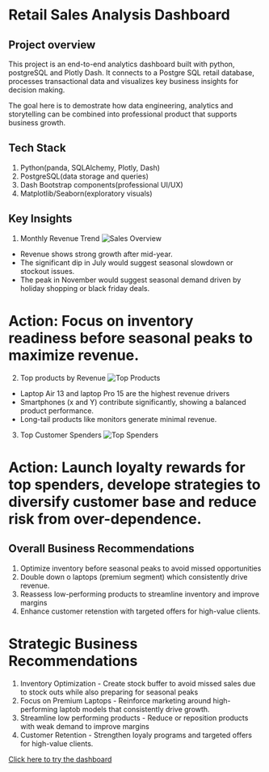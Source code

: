 # Retail Sales Analysis Dashboard

## Project overview
This project is an end-to-end analytics dashboard built with python, postgreSQL and Plotly Dash.
It connects to a Postgre SQL retail database, processes transactional data and visualizes key business insights for decision making.

The goal here is to demostrate how data engineering, analytics and storytelling can be combined into professional product that supports business growth.


## Tech Stack
1. Python(panda, SQLAlchemy, Plotly, Dash)
2. PostgreSQL(data storage and queries)
3. Dash Bootstrap components(professional UI/UX)
4. Matplotlib/Seaborn(exploratory visuals)


## Key Insights


1. Monthly Revenue Trend
![Sales Overview](Retail_analysis/Sales_Overview.png)

- Revenue shows strong growth after mid-year.
- The significant dip in July would suggest seasonal slowdown or stockout issues.
- The peak in November would suggest seasonal demand driven by holiday shopping or black friday deals.

# Action: Focus on inventory readiness before seasonal peaks to maximize revenue.

2. Top products by Revenue
![Top Products](Retail_analysis/Top_products.png)

- Laptop Air 13 and laptop Pro 15 are the highest revenue drivers 
- Smartphones (x and Y) contribute significantly, showing a balanced product performance.
- Long-tail products like monitors generate minimal revenue.

3. Top Customer Spenders
![Top Spenders](Retail_analysis/Customer_spending)

# Action: Launch loyalty rewards for top spenders, develope strategies to diversify customer base and reduce risk from over-dependence.

## Overall Business Recommendations
1. Optimize inventory before seasonal peaks to avoid missed opportunities
2. Double down o laptops (premium segment) which consistently drive revenue.
3. Reassess low-performing products to streamline inventory and improve margins
4. Enhance customer retenstion with targeted offers for high-value clients.


# Strategic Business Recommendations
1. Inventory Optimization - Create stock buffer to avoid missed sales due to stock outs while also preparing for seasonal peaks
2. Focus on Premium Laptops - Reinforce marketing around high-performing laptob models that consistently drive growth.
3. Streamline low performing products - Reduce or reposition products with weak demand to improve margins
4. Customer Retention - Strengthen loyaly programs and targeted offers for high-value clients.


[Click here to try the dashboard](https://your-dash-app.onrender.com)  


 

